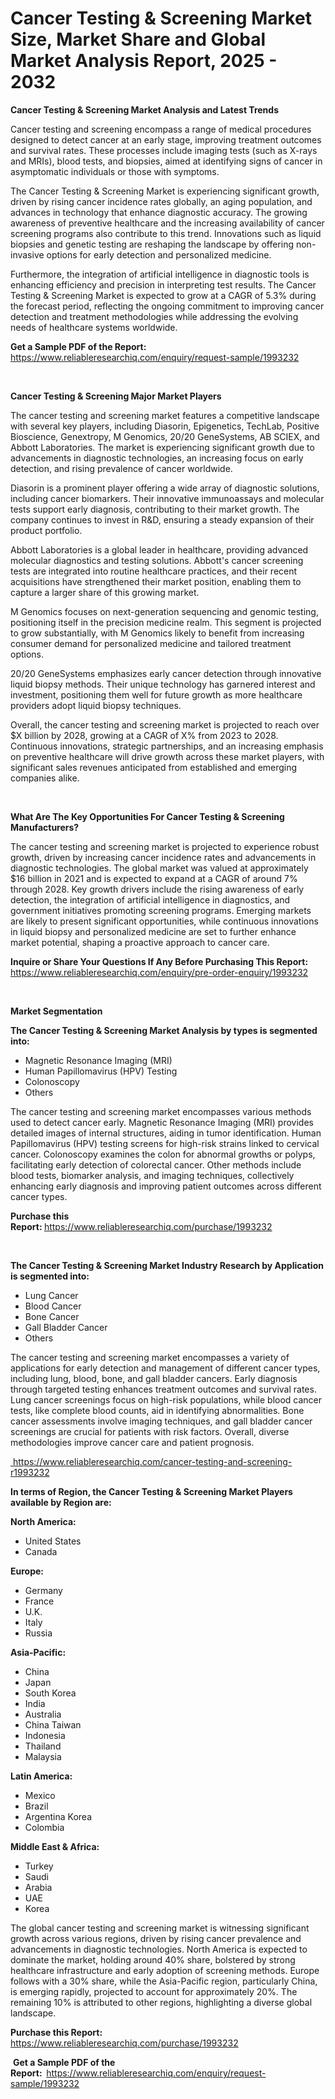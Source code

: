 <p><h1>Cancer Testing & Screening Market Size, Market Share and Global Market Analysis Report, 2025 - 2032</h1></p><p><strong>Cancer Testing & Screening Market Analysis and Latest Trends</strong></p>
<p><p>Cancer testing and screening encompass a range of medical procedures designed to detect cancer at an early stage, improving treatment outcomes and survival rates. These processes include imaging tests (such as X-rays and MRIs), blood tests, and biopsies, aimed at identifying signs of cancer in asymptomatic individuals or those with symptoms. </p><p>The Cancer Testing & Screening Market is experiencing significant growth, driven by rising cancer incidence rates globally, an aging population, and advances in technology that enhance diagnostic accuracy. The growing awareness of preventive healthcare and the increasing availability of cancer screening programs also contribute to this trend. Innovations such as liquid biopsies and genetic testing are reshaping the landscape by offering non-invasive options for early detection and personalized medicine. </p><p>Furthermore, the integration of artificial intelligence in diagnostic tools is enhancing efficiency and precision in interpreting test results. The Cancer Testing & Screening Market is expected to grow at a CAGR of 5.3% during the forecast period, reflecting the ongoing commitment to improving cancer detection and treatment methodologies while addressing the evolving needs of healthcare systems worldwide.</p></p>
<p><strong>Get a Sample PDF of the Report:&nbsp;</strong> <a href="https://www.reliableresearchiq.com/enquiry/request-sample/1993232?utm_campaign=1129&utm_medium=2&utm_source=Github&utm_content=ia&utm_term=13042025&utm_id=cancer-testing-screening">https://www.reliableresearchiq.com/enquiry/request-sample/1993232</a></p>
<p>&nbsp;</p>
<p><strong>Cancer Testing & Screening Major Market Players</strong></p>
<p><p>The cancer testing and screening market features a competitive landscape with several key players, including Diasorin, Epigenetics, TechLab, Positive Bioscience, Genextropy, M Genomics, 20/20 GeneSystems, AB SCIEX, and Abbott Laboratories. The market is experiencing significant growth due to advancements in diagnostic technologies, an increasing focus on early detection, and rising prevalence of cancer worldwide.</p><p>Diasorin is a prominent player offering a wide array of diagnostic solutions, including cancer biomarkers. Their innovative immunoassays and molecular tests support early diagnosis, contributing to their market growth. The company continues to invest in R&D, ensuring a steady expansion of their product portfolio.</p><p>Abbott Laboratories is a global leader in healthcare, providing advanced molecular diagnostics and testing solutions. Abbott's cancer screening tests are integrated into routine healthcare practices, and their recent acquisitions have strengthened their market position, enabling them to capture a larger share of this growing market.</p><p>M Genomics focuses on next-generation sequencing and genomic testing, positioning itself in the precision medicine realm. This segment is projected to grow substantially, with M Genomics likely to benefit from increasing consumer demand for personalized medicine and tailored treatment options.</p><p>20/20 GeneSystems emphasizes early cancer detection through innovative liquid biopsy methods. Their unique technology has garnered interest and investment, positioning them well for future growth as more healthcare providers adopt liquid biopsy techniques.</p><p>Overall, the cancer testing and screening market is projected to reach over $X billion by 2028, growing at a CAGR of X% from 2023 to 2028. Continuous innovations, strategic partnerships, and an increasing emphasis on preventive healthcare will drive growth across these market players, with significant sales revenues anticipated from established and emerging companies alike.</p></p>
<p>&nbsp;</p>
<p><strong>What Are The Key Opportunities For Cancer Testing & Screening Manufacturers?</strong></p>
<p><p>The cancer testing and screening market is projected to experience robust growth, driven by increasing cancer incidence rates and advancements in diagnostic technologies. The global market was valued at approximately $16 billion in 2021 and is expected to expand at a CAGR of around 7% through 2028. Key growth drivers include the rising awareness of early detection, the integration of artificial intelligence in diagnostics, and government initiatives promoting screening programs. Emerging markets are likely to present significant opportunities, while continuous innovations in liquid biopsy and personalized medicine are set to further enhance market potential, shaping a proactive approach to cancer care.</p></p>
<p><strong>Inquire or Share Your Questions If Any Before Purchasing This Report:</strong> <a href="https://www.reliableresearchiq.com/enquiry/pre-order-enquiry/1993232?utm_campaign=1129&utm_medium=2&utm_source=Github&utm_content=ia&utm_term=13042025&utm_id=cancer-testing-screening">https://www.reliableresearchiq.com/enquiry/pre-order-enquiry/1993232</a></p>
<p>&nbsp;</p>
<p><strong>Market Segmentation</strong></p>
<p><strong>The Cancer Testing & Screening Market Analysis by types is segmented into:</strong></p>
<p><ul><li>Magnetic Resonance Imaging (MRI)</li><li>Human Papillomavirus (HPV) Testing</li><li>Colonoscopy</li><li>Others</li></ul></p>
<p><p>The cancer testing and screening market encompasses various methods used to detect cancer early. Magnetic Resonance Imaging (MRI) provides detailed images of internal structures, aiding in tumor identification. Human Papillomavirus (HPV) testing screens for high-risk strains linked to cervical cancer. Colonoscopy examines the colon for abnormal growths or polyps, facilitating early detection of colorectal cancer. Other methods include blood tests, biomarker analysis, and imaging techniques, collectively enhancing early diagnosis and improving patient outcomes across different cancer types.</p></p>
<p><strong>Purchase this Report:&nbsp;</strong><a href="https://www.reliableresearchiq.com/purchase/1993232?utm_campaign=1129&utm_medium=2&utm_source=Github&utm_content=ia&utm_term=13042025&utm_id=cancer-testing-screening">https://www.reliableresearchiq.com/purchase/1993232</a></p>
<p>&nbsp;</p>
<p><strong>The Cancer Testing & Screening Market Industry Research by Application is segmented into:</strong></p>
<p><ul><li>Lung Cancer</li><li>Blood Cancer</li><li>Bone Cancer</li><li>Gall Bladder Cancer</li><li>Others</li></ul></p>
<p><p>The cancer testing and screening market encompasses a variety of applications for early detection and management of different cancer types, including lung, blood, bone, and gall bladder cancers. Early diagnosis through targeted testing enhances treatment outcomes and survival rates. Lung cancer screenings focus on high-risk populations, while blood cancer tests, like complete blood counts, aid in identifying abnormalities. Bone cancer assessments involve imaging techniques, and gall bladder cancer screenings are crucial for patients with risk factors. Overall, diverse methodologies improve cancer care and patient prognosis.</p></p>
<p><a href="https://www.reliableresearchiq.com/cancer-testing-and-screening-r1993232?utm_campaign=1129&utm_medium=2&utm_source=Github&utm_content=ia&utm_term=13042025&utm_id=cancer-testing-screening">&nbsp;https://www.reliableresearchiq.com/cancer-testing-and-screening-r1993232</a></p>
<p><strong>In terms of Region, the Cancer Testing & Screening Market Players available by Region are:</strong></p>
<p>
    <p> <strong> North America: </strong>
        <ul>
            <li>United States</li>
            <li>Canada</li>
        </ul>
        </p> 
    <p> <strong> Europe: </strong>
        <ul>
            <li>Germany</li>
            <li>France</li>
            <li>U.K.</li>
            <li>Italy</li>
            <li>Russia</li>
        </ul>
        </p> 
    <p> <strong> Asia-Pacific: </strong>
        <ul>
            <li>China</li>
            <li>Japan</li>
            <li>South Korea</li>
            <li>India</li>
            <li>Australia</li>
            <li>China Taiwan</li>
            <li>Indonesia</li>
            <li>Thailand</li>
            <li>Malaysia</li>
        </ul>
        </p> 
    <p> <strong> Latin America: </strong>
        <ul>
            <li>Mexico</li>
            <li>Brazil</li>
            <li>Argentina Korea</li>
            <li>Colombia</li>
        </ul>
        </p> 
    <p> <strong> Middle East & Africa: </strong>
        <ul>
            <li>Turkey</li>
            <li>Saudi</li>
            <li>Arabia</li>
            <li>UAE</li>
            <li>Korea</li>
        </ul>
    </p>
    </p>
<p><p>The global cancer testing and screening market is witnessing significant growth across various regions, driven by rising cancer prevalence and advancements in diagnostic technologies. North America is expected to dominate the market, holding around 40% share, bolstered by strong healthcare infrastructure and early adoption of screening methods. Europe follows with a 30% share, while the Asia-Pacific region, particularly China, is emerging rapidly, projected to account for approximately 20%. The remaining 10% is attributed to other regions, highlighting a diverse global landscape.</p></p>
<p><strong>Purchase this Report: </strong><a href="https://www.reliableresearchiq.com/purchase/1993232?utm_campaign=1129&utm_medium=2&utm_source=Github&utm_content=ia&utm_term=13042025&utm_id=cancer-testing-screening">https://www.reliableresearchiq.com/purchase/1993232</a></p>
<p>&nbsp;<strong>Get a Sample PDF of the Report:&nbsp;&nbsp;</strong><a href="https://www.reliableresearchiq.com/enquiry/request-sample/1993232?utm_campaign=1129&utm_medium=2&utm_source=Github&utm_content=ia&utm_term=13042025&utm_id=cancer-testing-screening">https://www.reliableresearchiq.com/enquiry/request-sample/1993232</a></p>
<p><strong></strong></p>
<p><p></p><p></p><p></p></p>